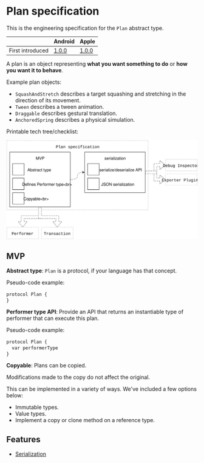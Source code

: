 # Plan specification

This is the engineering specification for the `Plan` abstract type.

|                  | Android | Apple |
| ---------------- | ------- | ----- |
| First introduced | [1.0.0](https://github.com/material-motion/material-motion-runtime-android/releases)   | [1.0.0](https://github.com/material-motion/material-motion-runtime-objc/releases/tag/v1.0.0) |

A plan is an object representing **what you want something to do** or **how you want it to behave**.

Example plan objects:

- `SquashAndStretch` describes a target squashing and stretching in the direction of its movement.
- `Tween` describes a tween animation.
- `Draggable` describes gestural translation.
- `AnchoredSpring` describes a physical simulation.

Printable tech tree/checklist:

![](../../_assets/PlanTechTree.svg)

## MVP

**Abstract type**: `Plan` is a protocol, if your language has that concept.

Pseudo-code example:

    protocol Plan {
    }

**Performer type API**: Provide an API that returns an instantiable type of performer that can execute this plan.

Pseudo-code example:

    protocol Plan {
      var performerType
    }

**Copyable**: Plans can be copied.

Modifications made to the copy do not affect the original.

This can be implemented in a variety of ways. We've included a few options below:

- Immutable types.
- Value types.
- Implement a copy or clone method on a reference type.

## Features

- [Serialization](plan-serialization.md)
